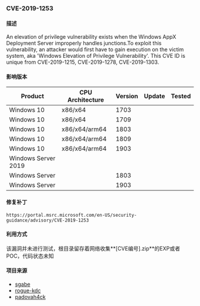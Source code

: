 ###  CVE-2019-1253

#### 描述

An elevation of privilege vulnerability exists when the Windows AppX Deployment Server improperly handles junctions.To exploit this vulnerability, an attacker would first have to gain execution on the victim system, aka 'Windows Elevation of Privilege Vulnerability'. This CVE ID is unique from CVE-2019-1215, CVE-2019-1278, CVE-2019-1303.

#### 影响版本

| Product             | CPU Architecture | Version | Update | Tested |
| ------------------- | ---------------- | ------- | ------ | ------ |
| Windows 10          | x86/x64          | 1703    |        |        |
| Windows 10          | x86/x64          | 1709    |        |        |
| Windows 10          | x86/x64/arm64    | 1803    |        |        |
| Windows 10          | x86/x64/arm64    | 1809    |        |        |
| Windows 10          | x86/x64/arm64    | 1903    |        |        |
| Windows Server 2019 |                  |         |        |        |
| Windows Server      |                  | 1803    |        |        |
| Windows Server      |                  | 1903    |        |        |

#### 修复补丁

```
https://portal.msrc.microsoft.com/en-US/security-guidance/advisory/CVE-2019-1253
```

#### 利用方式

该漏洞并未进行测试，根目录留存着网络收集**[CVE编号].zip**的EXP或者POC，代码状态未知

#### 项目来源

- [sgabe](https://github.com/sgabe/CVE-2019-1253)
- [rogue-kdc](https://github.com/rogue-kdc/CVE-2019-1253)
- [padovah4ck](https://github.com/padovah4ck/CVE-2019-1253)
